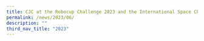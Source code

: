 ```yaml
---
title: CJC at the Robocup Challenge 2023 and the International Space Challenge 2022
permalink: /news/2023/06/
description: ""
third_nav_title: "2023"
---
```

